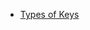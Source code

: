 - [Types of Keys](https://sqlrelease.com/sql-server-tutorial/types-of-keys#:~:text=Types%20of%20keys%201%20Candidate%20Key.%20Candidate%20key,6%20Super%20Key.%20...%207%20Foreign%20Key.%20)
